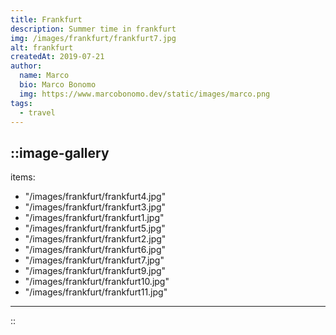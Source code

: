 ```yaml
---
title: Frankfurt
description: Summer time in frankfurt
img: /images/frankfurt/frankfurt7.jpg
alt: frankfurt
createdAt: 2019-07-21 
author:
  name: Marco
  bio: Marco Bonomo
  img: https://www.marcobonomo.dev/static/images/marco.png
tags:
  - travel
---
```


::image-gallery
---
items:
- "/images/frankfurt/frankfurt4.jpg"
- "/images/frankfurt/frankfurt3.jpg"
- "/images/frankfurt/frankfurt1.jpg"
- "/images/frankfurt/frankfurt5.jpg"
- "/images/frankfurt/frankfurt2.jpg"
- "/images/frankfurt/frankfurt6.jpg"
- "/images/frankfurt/frankfurt7.jpg"
- "/images/frankfurt/frankfurt9.jpg"
- "/images/frankfurt/frankfurt10.jpg"
- "/images/frankfurt/frankfurt11.jpg"
---
::

